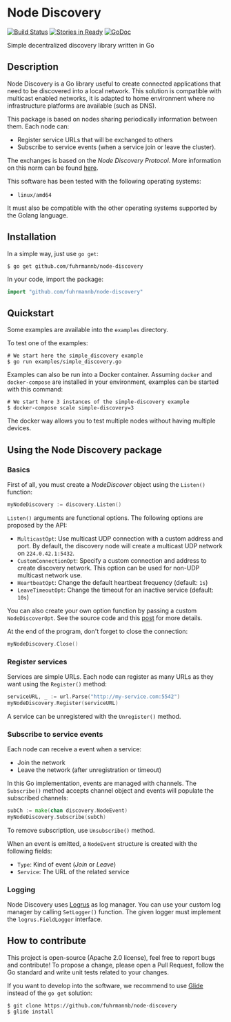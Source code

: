 # Node Discovery

[![Build Status](https://travis-ci.org/fuhrmannb/node-discovery.svg?branch=master)](https://travis-ci.org/fuhrmannb/node-discovery)
[![Stories in Ready](https://badge.waffle.io/fuhrmannb/node-discovery.svg?label=ready&title=Ready)](http://waffle.io/fuhrmannb/node-discovery)
[![GoDoc](https://godoc.org/github.com/fuhrmannb/node-discovery?status.svg)](https://godoc.org/github.com/fuhrmannb/node-discovery)

Simple decentralized discovery library written in Go

## Description

Node Discovery is a Go library useful to create connected applications that
need to be discovered into a local network.
This solution is compatible with multicast enabled networks, it is adapted to
home environment where no infrastructure platforms are available (such as DNS).

This package is based on nodes sharing periodically information between them.
Each node can:
* Register service URLs that will be exchanged to others
* Subscribe to service events (when a service join or leave the cluster).

The exchanges is based on the _Node Discovery Protocol_.
More information on this norm can be found [here](https://github.com/fuhrmannb/node-discovery/wiki/Node-Discovery-Protocol).

This software has been tested with the following operating systems:
* `linux/amd64`

It must also be compatible with the other operating systems supported by the
Golang language.

## Installation

In a simple way, just use `go get`:

```
$ go get github.com/fuhrmannb/node-discovery
```

In your code, import the package:

```go
import "github.com/fuhrmannb/node-discovery"
```

## Quickstart

Some examples are available into the `examples` directory.

To test one of the examples:

```
# We start here the simple_discovery example
$ go run examples/simple_discovery.go
```

Examples can also be run into a Docker container.
Assuming `docker` and `docker-compose` are installed in your environment, examples can be started with this command:

```
# We start here 3 instances of the simple-discovery example
$ docker-compose scale simple-discovery=3
```

The docker way allows you to test multiple nodes without having multiple devices.

## Using the Node Discovery package

### Basics

First of all, you must create a _NodeDiscover_ object using the `Listen()` function:

```go
myNodeDiscovery := discovery.Listen()
```

`Listen()` arguments are functional options. The following options are proposed by the API:
* `MulticastOpt`: Use multicast UDP connection with a custom address and port. 
   By default, the discovery node will create a multicast UDP network on `224.0.42.1:5432`.
* `CustomConnectionOpt`: Specify a custom connection and address to create discovery network.
   This option can be used for non-UDP multicast network use.
* `HeartbeatOpt`: Change the default heartbeat frequency (default: `1s`)
* `LeaveTimeoutOpt`: Change the timeout for an inactive service (default: `10s`)

You can also create your own option function by passing a custom `NodeDiscoverOpt`.
See the source code and this [post](http://dave.cheney.net/2014/10/17/functional-options-for-friendly-apis) for more
details.

At the end of the program, don't forget to close the connection:

```go
myNodeDiscovery.Close()
```

### Register services

Services are simple URLs. Each node can register as many URLs as they want using the `Register()` method:

```go
serviceURL, _ := url.Parse("http://my-service.com:5542")
myNodeDiscovery.Register(serviceURL)
```

A service can be unregistered with the `Unregister()` method.

### Subscribe to service events

Each node can receive a event when a service:
* Join the network
* Leave the network (after unregistration or timeout)

In this Go implementation, events are managed with channels. The `Subscribe()` method accepts channel object and events
will populate the subscribed channels:

```go
subCh := make(chan discovery.NodeEvent)
myNodeDiscovery.Subscribe(subCh)
```

To remove subscription, use `Unsubscribe()` method.

When an event is emitted, a `NodeEvent` structure is created with the following fields:
* `Type`: Kind of event (_Join_ or _Leave_)
* `Service`: The URL of the related service

### Logging

Node Discovery uses [Logrus](https://github.com/Sirupsen/logrus) as log manager.
You can use your custom log manager by calling `SetLogger()` function.
The given logger must implement the `logrus.FieldLogger` interface.

## How to contribute

This project is open-source (Apache 2.0 license), feel free to report bugs and contribute!
To propose a change, please open a Pull Request, follow the Go standard and write unit tests related to your changes.

If you want to develop into the software, we recommend to use [Glide](http://glide.sh) instead of the `go get` solution:

```
$ git clone https://github.com/fuhrmannb/node-discovery
$ glide install
```
